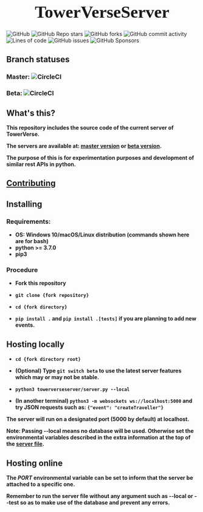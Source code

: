 # <p style="font-size:45px;font-family:Trebuchet MS;height:30px;text-align:center;">**TowerVerseServer**</p>
![GitHub](https://img.shields.io/github/license/TowerVerse/towerverseserver) ![GitHub Repo stars](https://img.shields.io/github/stars/TowerVerse/towerverseserver?style=social) ![GitHub forks](https://img.shields.io/github/forks/TowerVerse/towerverseserver?style=social) ![GitHub commit activity](https://img.shields.io/github/commit-activity/m/TowerVerse/towerverseserver) ![Lines of code](https://img.shields.io/tokei/lines/github/TowerVerse/towerverseserver?branch=master)
![GitHub issues](https://img.shields.io/github/issues/TowerVerse/towerverseserver) ![GitHub Sponsors](https://img.shields.io/github/sponsors/TowerVerse)

## Branch statuses

### Master: ![CircleCI](https://circleci.com/gh/TowerVerse/towerverseserver.svg?branch=master&style=shield)

### Beta: ![CircleCI](https://circleci.com/gh/TowerVerse/towerverseserver.svg?branch=beta&style=shield)

## What's this?

**This repository includes the source code of the current server of TowerVerse.**

**The servers are available at: [master version](https://towerverse.herokuapp.com) or [beta version](https://towerverse-beta.herokuapp.com).**

**The purpose of this is for experimentation purposes and development of similar rest APIs in python.**

## [Contributing](https://github.com/TowerVerse/towerverseserver/blob/master/CONTRIBUTING.md)

## Installing

### Requirements:

- **OS: Windows 10/macOS/Linux distribution (commands shown here are for bash)**
- **python >= 3.7.0**
- **pip3**

### Procedure

- **Fork this repository**

- **```git clone {fork repository}```**

- **```cd {fork directory}```**

- **```pip install .``` and ```pip install .[tests]``` if you are planning to add new events.**

## Hosting locally

- **```cd {fork directory root}```**

- **(Optional) Type ```git switch beta``` to use the latest server features which may or may not be stable.**

- **```python3 towerverseserver/server.py --local```**

- **(In another terminal) ```python3 -m websockets ws://localhost:5000``` and try JSON requests such as: ```{"event": "createTraveller"}```**

**The server will run on a designated port (5000 by default) at localhost.**

**Note: Passing --local means no database will be used. Otherwise set the environmental variables described in the extra information at the top of the [server file](https://github.com/TowerVerse/towerverseserver/blob/master/towerverseserver/server.py).**

## Hosting online

**The *PORT* environmental variable can be set to inform that the server be attached to a specific one.**

**Remember to run the server file without any argument such as --local or --test so as to make use of the database and prevent any errors.**
